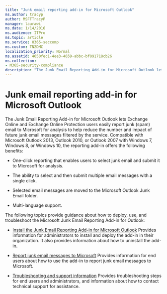 ```yaml
---
title: "Junk email reporting add-in for Microsoft Outlook"
ms.author: tracyp
author: MSFTTracyP
manager: laurawi
ms.date: 1/14/2016
ms.audience: ITPro
ms.topic: article
ms.service: O365-seccomp
ms.custom: TN2DMC
localization_priority: Normal
ms.assetid: 4650fec1-4ee3-4659-abbc-bf091718cb26
ms.collection:
- M365-security-compliance
description: "The Junk Email Reporting Add-in for Microsoft Outlook lets Exchange Online and Exchange Online Protection users easily report junk (spam) email to Microsoft for analysis to help reduce the number and impact of future junk email messages filtered by the service. Compatible with Microsoft Outlook 2013, Outlook 2010, or Outlook 2007 with Windows 7, Windows 8, or Windows 10, the reporting add-in offers the following benefits:"
---
```


# Junk email reporting add-in for Microsoft Outlook

The Junk Email Reporting Add-in for Microsoft Outlook lets Exchange Online and Exchange Online Protection users easily report junk (spam) email to Microsoft for analysis to help reduce the number and impact of future junk email messages filtered by the service. Compatible with Microsoft Outlook 2013, Outlook 2010, or Outlook 2007 with Windows 7, Windows 8, or Windows 10, the reporting add-in offers the following benefits:
  
- One-click reporting that enables users to select junk email and submit it to Microsoft for analysis.
    
- The ability to select and then submit multiple email messages with a single click.
    
- Selected email messages are moved to the Microsoft Outlook Junk Email folder.
    
- Multi-language support.
    
The following topics provide guidance about how to deploy, use, and troubleshoot the Microsoft Junk Email Reporting Add-in for Outlook:
  
- [Install the Junk Email Reporting Add-in for Microsoft Outlook](install-the-junk-email-reporting-add-in-for-microsoft-outlook.md) Provides information for administrators to install and deploy the add-in in their organization. It also provides information about how to uninstall the add-in. 
    
- [Report junk email messages to Microsoft](report-junk-email-messages-to-microsoft.md) Provides information for end users about how to use the add-in to report junk email messages to Microsoft. 
    
- [Troubleshooting and support information](troubleshooting-and-support-information.md) Provides troubleshooting steps for end users and administrators, and information about how to contact technical support for assistance. 
    

